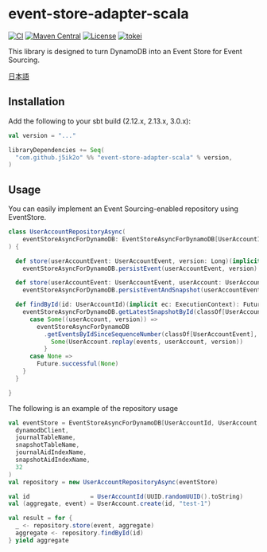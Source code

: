 # event-store-adapter-scala

[![CI](https://github.com/j5ik2o/event-store-adapter-scala/actions/workflows/ci.yml/badge.svg)](https://github.com/j5ik2o/event-store-adapter-scala/actions/workflows/ci.yml)
[![Maven Central](https://maven-badges.herokuapp.com/maven-central/com.github.j5ik2o/event-store-adapter-scala_2.13/badge.svg)](https://maven-badges.herokuapp.com/maven-central/com.github.j5ik2o/event-store-adapter-scala_2.13)
[![License](https://img.shields.io/badge/License-MIT-blue.svg)](https://opensource.org/licenses/MIT)
[![tokei](https://tokei.rs/b1/github/j5ik2o/event-store-adapter-scala)](https://github.com/XAMPPRocky/tokei)

This library is designed to turn DynamoDB into an Event Store for Event Sourcing.

[日本語](./README.ja.md)

## Installation

Add the following to your sbt build (2.12.x, 2.13.x, 3.0.x):

```scala
val version = "..."

libraryDependencies += Seq(
  "com.github.j5ik2o" %% "event-store-adapter-scala" % version,
)
```

## Usage

You can easily implement an Event Sourcing-enabled repository using EventStore.

```scala
class UserAccountRepositoryAsync(
    eventStoreAsyncForDynamoDB: EventStoreAsyncForDynamoDB[UserAccountId, UserAccount, UserAccountEvent]
) {

  def store(userAccountEvent: UserAccountEvent, version: Long)(implicit ec: ExecutionContext): Future[Unit] =
    eventStoreAsyncForDynamoDB.persistEvent(userAccountEvent, version)

  def store(userAccountEvent: UserAccountEvent, userAccount: UserAccount)(implicit ec: ExecutionContext): Future[Unit] =
    eventStoreAsyncForDynamoDB.persistEventAndSnapshot(userAccountEvent, userAccount)

  def findById(id: UserAccountId)(implicit ec: ExecutionContext): Future[Option[UserAccount]] = {
    eventStoreAsyncForDynamoDB.getLatestSnapshotById(classOf[UserAccount], id).flatMap {
      case Some((userAccount, version)) =>
        eventStoreAsyncForDynamoDB
          .getEventsByIdSinceSequenceNumber(classOf[UserAccountEvent], id, userAccount.sequenceNumber).map { events =>
            Some(UserAccount.replay(events, userAccount, version))
          }
      case None =>
        Future.successful(None)
    }
  }

}
```

The following is an example of the repository usage

```scala
val eventStore = EventStoreAsyncForDynamoDB[UserAccountId, UserAccount, UserAccountEvent](
  dynamodbClient,
  journalTableName,
  snapshotTableName,
  journalAidIndexName,
  snapshotAidIndexName,
  32
)
val repository = new UserAccountRepositoryAsync(eventStore)

val id                 = UserAccountId(UUID.randomUUID().toString)
val (aggregate, event) = UserAccount.create(id, "test-1")

val result = for {
  _ <- repository.store(event, aggregate)
  aggregate <- repository.findById(id)
} yield aggregate
```
